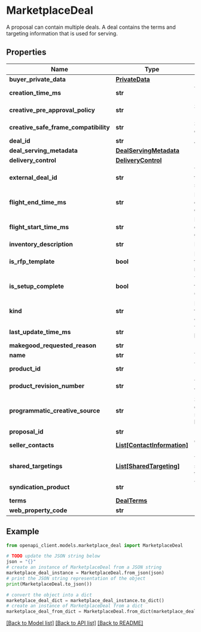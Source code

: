 # MarketplaceDeal

A proposal can contain multiple deals. A deal contains the terms and targeting information that is used for serving.

## Properties

Name | Type | Description | Notes
------------ | ------------- | ------------- | -------------
**buyer_private_data** | [**PrivateData**](PrivateData.md) |  | [optional] 
**creation_time_ms** | **str** | The time (ms since epoch) of the deal creation. (readonly) | [optional] 
**creative_pre_approval_policy** | **str** | Specifies the creative pre-approval policy (buyer-readonly) | [optional] 
**creative_safe_frame_compatibility** | **str** | Specifies whether the creative is safeFrame compatible (buyer-readonly) | [optional] 
**deal_id** | **str** | A unique deal-id for the deal (readonly). | [optional] 
**deal_serving_metadata** | [**DealServingMetadata**](DealServingMetadata.md) |  | [optional] 
**delivery_control** | [**DeliveryControl**](DeliveryControl.md) |  | [optional] 
**external_deal_id** | **str** | The external deal id assigned to this deal once the deal is finalized. This is the deal-id that shows up in serving/reporting etc. (readonly) | [optional] 
**flight_end_time_ms** | **str** | Proposed flight end time of the deal (ms since epoch) This will generally be stored in a granularity of a second. (updatable) | [optional] 
**flight_start_time_ms** | **str** | Proposed flight start time of the deal (ms since epoch) This will generally be stored in a granularity of a second. (updatable) | [optional] 
**inventory_description** | **str** | Description for the deal terms. (buyer-readonly) | [optional] 
**is_rfp_template** | **bool** | Indicates whether the current deal is a RFP template. RFP template is created by buyer and not based on seller created products. | [optional] 
**is_setup_complete** | **bool** | True, if the buyside inventory setup is complete for this deal. (readonly, except via OrderSetupCompleted action) | [optional] 
**kind** | **str** | Identifies what kind of resource this is. Value: the fixed string \&quot;adexchangebuyer#marketplaceDeal\&quot;. | [optional] [default to 'adexchangebuyer#marketplaceDeal']
**last_update_time_ms** | **str** | The time (ms since epoch) when the deal was last updated. (readonly) | [optional] 
**makegood_requested_reason** | **str** |  | [optional] 
**name** | **str** | The name of the deal. (updatable) | [optional] 
**product_id** | **str** | The product-id from which this deal was created. (readonly, except on create) | [optional] 
**product_revision_number** | **str** | The revision number of the product that the deal was created from (readonly, except on create) | [optional] 
**programmatic_creative_source** | **str** | Specifies the creative source for programmatic deals, PUBLISHER means creative is provided by seller and ADVERTISR means creative is provided by buyer. (buyer-readonly) | [optional] 
**proposal_id** | **str** |  | [optional] 
**seller_contacts** | [**List[ContactInformation]**](ContactInformation.md) | Optional Seller contact information for the deal (buyer-readonly) | [optional] 
**shared_targetings** | [**List[SharedTargeting]**](SharedTargeting.md) | The shared targeting visible to buyers and sellers. Each shared targeting entity is AND&#39;d together. (updatable) | [optional] 
**syndication_product** | **str** | The syndication product associated with the deal. (readonly, except on create) | [optional] 
**terms** | [**DealTerms**](DealTerms.md) |  | [optional] 
**web_property_code** | **str** |  | [optional] 

## Example

```python
from openapi_client.models.marketplace_deal import MarketplaceDeal

# TODO update the JSON string below
json = "{}"
# create an instance of MarketplaceDeal from a JSON string
marketplace_deal_instance = MarketplaceDeal.from_json(json)
# print the JSON string representation of the object
print(MarketplaceDeal.to_json())

# convert the object into a dict
marketplace_deal_dict = marketplace_deal_instance.to_dict()
# create an instance of MarketplaceDeal from a dict
marketplace_deal_from_dict = MarketplaceDeal.from_dict(marketplace_deal_dict)
```
[[Back to Model list]](../README.md#documentation-for-models) [[Back to API list]](../README.md#documentation-for-api-endpoints) [[Back to README]](../README.md)


